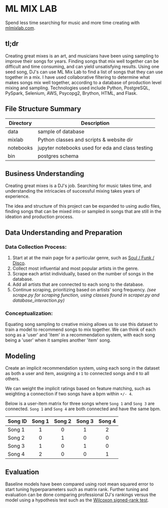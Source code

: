 # ML MIX LAB

Spend less time searching for music and more time creating with [mlmixlab.com](http://mlmixlab.com/).

## tl;dr
Creating great mixes is an art, and musicians have been using sampling to improve their songs for years. Finding songs that mix well together can be difficult and time consuming, and can yield unsatisfying results. Using one seed song, DJ's can use ML Mix Lab to find a list of songs that they can use together in a mix. I have used collaborative filtering to determine what makes songs mix well together, according to a database of production level mixing and sampling. Technologies used include Python, PostgreSQL, PySpark, Selenium, AWS, Psycopg2, Brython, HTML, and Flask.

## File Structure Summary
Directory | Description
------------ | -------------
data | sample of database
mixlab | Python classes and scripts & website dir
notebooks | jupyter notebooks used for eda and class testing
bin | postgres schema

## Business Understanding
Creating great mixes is a DJ's job. Searching for music takes time, and understanding the intricacies of successful mixing takes years of experience.

The idea and structure of this project can be expanded to using audio files, finding songs that can be mixed into or sampled in songs that are still in the ideation and production process.

## Data Understanding and Preparation
### Data Collection Process:
1. Start at at the main page for a particular genre, such as [Soul / Funk / Disco](https://www.whosampled.com/genre/Soul-Funk-Disco/).
2. Collect most influential and most popular artists in the genre. 
3. Scrape each artist individually, based on the number of songs in the database.
4. Add all artists that are connected to each song to the database. 
5. Continue scraping, prioritizing based on artists' song frequency.
*(see scrape.py for scraping function, using classes found in scraper.py and database_interaction.py)*

### Conceptualization:
Equating song sampling to creative mixing allows us to use this dataset to train a model to recommend songs to mix together. We can think of each song as a 'user' and 'item' in a recommendation system, with each song being a 'user' when it samples another 'item' song.


## Modeling

Create an implicit recommendation system, using each song in the dataset as both a user and item, assigning a `1` to connected songs and `0` to all others. 

We can weight the implicit ratings based on feature matching, such as weighting a connection if two songs have a bpm within `+/- 4`.

Below is a user-item matrix for three songs where `Song 1` and `Song 3` are connected. `Song 1` and `Song 4` are both connected and have the same bpm.

| Song ID     | Song 1  | Song 2  | Song 3  | Song 4  |
| ------------|:-------:|:-------:|:-------:|:-------:|
| Song 1      | 1       | 0       | 1       | 2       |
| Song 2      | 0       | 1       | 0       | 0       |
| Song 3      | 1       | 0       | 1       | 0       |
| Song 4      | 2       | 0       | 0       | 1       |

## Evaluation

Baseline models have been compared using root mean squared error to start tuning hyperparameters such as matrix rank. Further tuning and evaluation can be done comparing professional DJ's rankings versus the model using a hypothesis test such as the [Wilcoxon signed-rank test](https://en.wikipedia.org/wiki/Wilcoxon_signed-rank_test).






 



